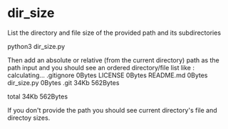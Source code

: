 # dir_size
List the directory and file size of the provided path and its subdirectories

python3 dir_size.py

Then add an absolute or relative (from the current directory) path as the path input and you should see an ordered directory/file list like :
calculating...
.gitignore         0Bytes
LICENSE            0Bytes
README.md          0Bytes
dir_size.py        0Bytes
.git        34Kb 562Bytes

total      34Kb 562Bytes

If you don't provide the path you should see current directory's file and directoy sizes.